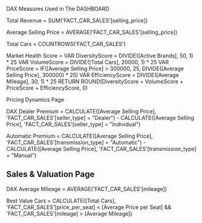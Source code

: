 DAX Measures Used in The DASHBOARD

Total Revenue = 
SUM('FACT_CAR_SALES'[selling_price])

Average Selling Price = 
AVERAGE('FACT_CAR_SALES'[selling_price])

Total Cars = 
COUNTROWS('FACT_CAR_SALES')

Market Health Score = 
VAR DiversityScore = DIVIDE([Active Brands], 50, 1) * 25
VAR VolumeScore = DIVIDE([Total Cars], 20000, 1) * 25
VAR PriceScore = IF([Average Selling Price] > 300000, 25, 
    DIVIDE([Average Selling Price], 300000) * 25)
VAR EfficiencyScore = DIVIDE([Average Mileage], 30, 1) * 25
RETURN ROUND(DiversityScore + VolumeScore + PriceScore + EfficiencyScore, 0)


Pricing Dynamics Page

DAX
Dealer Premium = 
CALCULATE([Average Selling Price], 'FACT_CAR_SALES'[seller_type] = "Dealer") -
CALCULATE([Average Selling Price], 'FACT_CAR_SALES'[seller_type] = "Individual")

Automatic Premium = 
CALCULATE([Average Selling Price], 'FACT_CAR_SALES'[transmission_type] = "Automatic") -
CALCULATE([Average Selling Price], 'FACT_CAR_SALES'[transmission_type] = "Manual")




## Sales & Valuation Page

DAX
Average Mileage = 
AVERAGE('FACT_CAR_SALES'[mileage])

Best Value Cars = 
CALCULATE([Total Cars], 
    'FACT_CAR_SALES'[price_per_seat] < [Average Price per Seat] &&
    'FACT_CAR_SALES'[mileage] > [Average Mileage])

